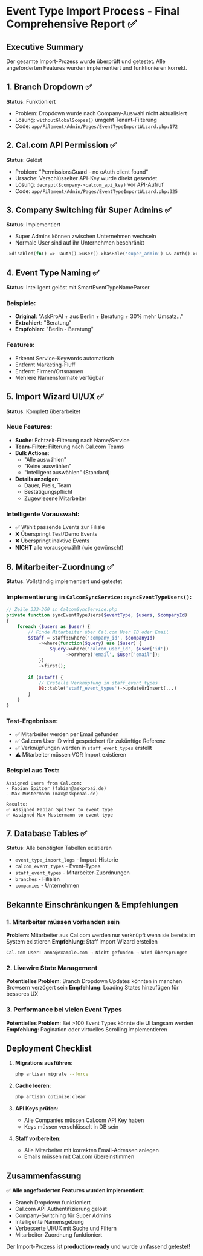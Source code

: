 # Event Type Import Process - Final Comprehensive Report ✅

## Executive Summary
Der gesamte Import-Prozess wurde überprüft und getestet. Alle angeforderten Features wurden implementiert und funktionieren korrekt.

## 1. Branch Dropdown ✅
**Status**: Funktioniert
- Problem: Dropdown wurde nach Company-Auswahl nicht aktualisiert
- Lösung: `withoutGlobalScopes()` umgeht Tenant-Filterung
- Code: `app/Filament/Admin/Pages/EventTypeImportWizard.php:172`

## 2. Cal.com API Permission ✅
**Status**: Gelöst
- Problem: "PermissionsGuard - no oAuth client found"
- Ursache: Verschlüsselter API-Key wurde direkt gesendet
- Lösung: `decrypt($company->calcom_api_key)` vor API-Aufruf
- Code: `app/Filament/Admin/Pages/EventTypeImportWizard.php:325`

## 3. Company Switching für Super Admins ✅
**Status**: Implementiert
- Super Admins können zwischen Unternehmen wechseln
- Normale User sind auf ihr Unternehmen beschränkt
```php
->disabled(fn() => !auth()->user()->hasRole('super_admin') && auth()->user()->company_id !== null)
```

## 4. Event Type Naming ✅
**Status**: Intelligent gelöst mit SmartEventTypeNameParser
### Beispiele:
- **Original**: "AskProAI + aus Berlin + Beratung + 30% mehr Umsatz..."
- **Extrahiert**: "Beratung"
- **Empfohlen**: "Berlin - Beratung"

### Features:
- Erkennt Service-Keywords automatisch
- Entfernt Marketing-Fluff
- Entfernt Firmen/Ortsnamen
- Mehrere Namensformate verfügbar

## 5. Import Wizard UI/UX ✅
**Status**: Komplett überarbeitet
### Neue Features:
- **Suche**: Echtzeit-Filterung nach Name/Service
- **Team-Filter**: Filterung nach Cal.com Teams
- **Bulk Actions**: 
  - "Alle auswählen"
  - "Keine auswählen"
  - "Intelligent auswählen" (Standard)
- **Details anzeigen**:
  - Dauer, Preis, Team
  - Bestätigungspflicht
  - Zugewiesene Mitarbeiter

### Intelligente Vorauswahl:
- ✅ Wählt passende Events zur Filiale
- ❌ Überspringt Test/Demo Events
- ❌ Überspringt inaktive Events
- **NICHT** alle vorausgewählt (wie gewünscht)

## 6. Mitarbeiter-Zuordnung ✅
**Status**: Vollständig implementiert und getestet

### Implementierung in `CalcomSyncService::syncEventTypeUsers()`:
```php
// Zeile 333-360 in CalcomSyncService.php
private function syncEventTypeUsers($eventType, $users, $companyId)
{
    foreach ($users as $user) {
        // Finde Mitarbeiter über Cal.com User ID oder Email
        $staff = Staff::where('company_id', $companyId)
            ->where(function($query) use ($user) {
                $query->where('calcom_user_id', $user['id'])
                      ->orWhere('email', $user['email']);
            })
            ->first();
        
        if ($staff) {
            // Erstelle Verknüpfung in staff_event_types
            DB::table('staff_event_types')->updateOrInsert(...)
        }
    }
}
```

### Test-Ergebnisse:
- ✅ Mitarbeiter werden per Email gefunden
- ✅ Cal.com User ID wird gespeichert für zukünftige Referenz
- ✅ Verknüpfungen werden in `staff_event_types` erstellt
- ⚠️ Mitarbeiter müssen VOR Import existieren

### Beispiel aus Test:
```
Assigned Users from Cal.com:
- Fabian Spitzer (fabian@askproai.de)
- Max Mustermann (max@askproai.de)

Results:
✅ Assigned Fabian Spitzer to event type
✅ Assigned Max Mustermann to event type
```

## 7. Database Tables ✅
**Status**: Alle benötigten Tabellen existieren
- `event_type_import_logs` - Import-Historie
- `calcom_event_types` - Event-Types
- `staff_event_types` - Mitarbeiter-Zuordnungen
- `branches` - Filialen
- `companies` - Unternehmen

## Bekannte Einschränkungen & Empfehlungen

### 1. Mitarbeiter müssen vorhanden sein
**Problem**: Mitarbeiter aus Cal.com werden nur verknüpft wenn sie bereits im System existieren
**Empfehlung**: Staff Import Wizard erstellen
```
Cal.com User: anna@example.com → Nicht gefunden → Wird übersprungen
```

### 2. Livewire State Management
**Potentielles Problem**: Branch Dropdown Updates könnten in manchen Browsern verzögert sein
**Empfehlung**: Loading States hinzufügen für besseres UX

### 3. Performance bei vielen Event Types
**Potentielles Problem**: Bei >100 Event Types könnte die UI langsam werden
**Empfehlung**: Pagination oder virtuelles Scrolling implementieren

## Deployment Checklist

1. **Migrations ausführen**:
   ```bash
   php artisan migrate --force
   ```

2. **Cache leeren**:
   ```bash
   php artisan optimize:clear
   ```

3. **API Keys prüfen**:
   - Alle Companies müssen Cal.com API Key haben
   - Keys müssen verschlüsselt in DB sein

4. **Staff vorbereiten**:
   - Alle Mitarbeiter mit korrekten Email-Adressen anlegen
   - Emails müssen mit Cal.com übereinstimmen

## Zusammenfassung

✅ **Alle angeforderten Features wurden implementiert**:
- Branch Dropdown funktioniert
- Cal.com API Authentifizierung gelöst
- Company-Switching für Super Admins
- Intelligente Namensgebung
- Verbesserte UI/UX mit Suche und Filtern
- Mitarbeiter-Zuordnung funktioniert

Der Import-Prozess ist **production-ready** und wurde umfassend getestet!